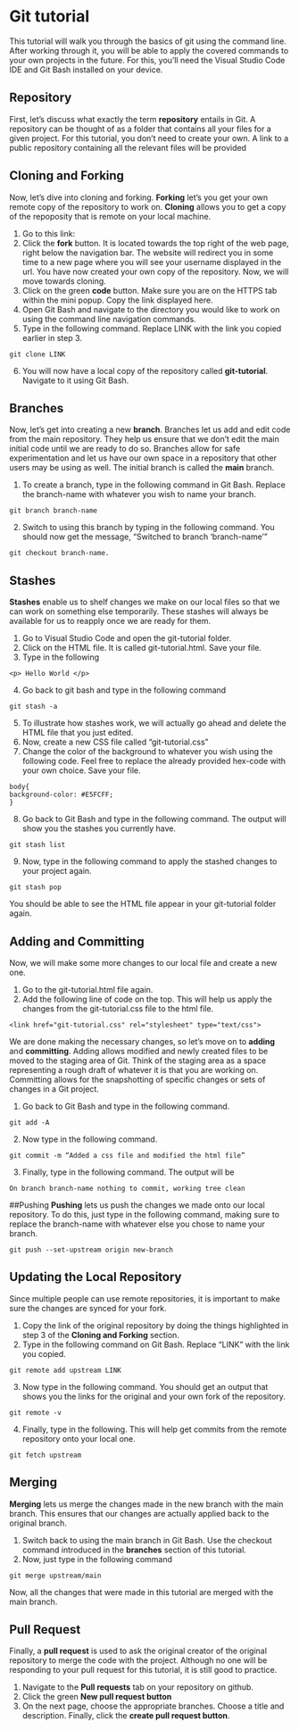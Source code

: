 # Git tutorial

This tutorial will walk you through the basics of git using the command line. After working through it, you will be able to apply the covered commands to your own projects in the future. For this, you’ll need the Visual Studio Code IDE and Git Bash installed on your device. 

## Repository
First, let’s discuss what exactly the term **repository** entails in Git. A repository can be thought of as a folder that contains all your files for a given project. For this tutorial, you don’t need to create your own. A link to a public repository containing all the relevant files will be provided
## Cloning and Forking
Now, let’s dive into cloning and forking. **Forking** let’s you get your own remote copy of the repository to work on. **Cloning** allows you to get a copy of the repoposity that is remote on your local machine. 
1. Go to this link: <INSERT LINK>
2. Click the **fork** button. It is located towards the top right of the web page, right below the navigation bar. The website will redirect you in some time to a new page where you will see your username displayed in the url. You have now created your own copy of the repository. Now, we will move towards cloning.
3. Click on the green **code** button. Make sure you are on the HTTPS tab within the mini popup. Copy the link displayed here.
4. Open Git Bash and navigate to the directory you would like to work on using the command line navigation commands.
5. Type in the following command. Replace LINK with the link you copied earlier in step 3.
```
git clone LINK
```
6. You will now have a local copy of the repository called **git-tutorial**. Navigate to it using Git Bash. 

## Branches
Now, let’s get into creating a new **branch**. Branches let us add and edit code from the main repository. They help us ensure that we don’t edit the main initial code until we are ready to do so. Branches allow for safe experimentation and let us have our own space in a repository that other users may be using as well. The initial branch is called the **main** branch.
1. To create a branch, type in the following command in Git Bash. Replace the branch-name with whatever you wish to name your branch. 
```
git branch branch-name
```
2. Switch to using this branch by typing in the following command. You should now get the message, “Switched to branch ‘branch-name’”
```
git checkout branch-name.
```

## Stashes
**Stashes** enable us to shelf changes we make on our local files so that we can work on something else temporarily. These stashes will always be available for us to reapply once we are ready for them.
1. Go to Visual Studio Code and open the git-tutorial folder. 
2. Click on the HTML file. It is called git-tutorial.html. Save your file.
3. Type in the following 
```
<p> Hello World </p>
```
4. Go back to git bash and type in the following command
```
git stash -a
```
5. To illustrate how stashes work, we will actually go ahead and delete the HTML file that you just edited.
6. Now, create a new CSS file called “git-tutorial.css”
7. Change the color of the background to whatever you wish using the following code. Feel free to replace the already provided hex-code with your own choice. Save your file.
```
body{ 
background-color: #E5FCFF;
}
```
8. Go back to Git Bash and type in the following command. The output will show you the stashes you currently have. 
```
git stash list
``` 
9. Now, type in the following command to apply the stashed changes to your project again.
```
git stash pop
```
You should be able to see the HTML file appear in your git-tutorial folder again. 

## Adding and Committing
Now, we will make some more changes to our local file and create a new one. 
1. Go to the git-tutorial.html file again.
2. Add the following line of code on the top. This will help us apply the changes from the git-tutorial.css file to the html file. 
```
<link href="git-tutorial.css" rel="stylesheet" type="text/css">
```
We are done making the necessary changes, so let’s move on to **adding** and **committing**. Adding allows modified and newly created files to be moved to the staging area of Git. Think of the staging area as a space representing a rough draft of whatever it is that you are working on. Committing allows for the snapshotting of specific changes or sets of changes in a Git project. 
1. Go back to Git Bash and type in the following command.
```
git add -A
```
2. Now type in the following command. 
```
git commit -m “Added a css file and modified the html file”
```
3. Finally, type in the following command. The output will be 
```
On branch branch-name nothing to commit, working tree clean
```


##Pushing
**Pushing** lets us push the changes we made onto our local repository. To do this, just type in the following command, making sure to replace the branch-name with whatever else you chose to name your branch. 
```
git push --set-upstream origin new-branch
```

## Updating the Local Repository
Since multiple people can use remote repositories, it is important to make sure the changes are synced for your fork. 
1. Copy the link of the original repository by doing the things highlighted in step 3 of the **Cloning and Forking** section. 
2. Type in the following command on Git Bash. Replace “LINK” with the link you copied.
```
git remote add upstream LINK
```
3. Now type in the following command. You should get an output that shows you the links for the original and your own fork of the repository.
```
git remote -v
```
4. Finally, type in the following. This will help get commits from the remote repository onto your local one. 
```
git fetch upstream
```

## Merging
**Merging** lets us merge the changes made in the new branch with the main branch. This ensures that our changes are actually applied back to the original branch. 
1. Switch back to using the main branch in Git Bash. Use the checkout command introduced in the **branches** section of this tutorial. 
2. Now, just type in the following command 
```
git merge upstream/main
```
Now, all the changes that were made in this tutorial are merged with the main branch. 

## Pull Request
Finally, a **pull request** is used to ask the original creator of the original repository to merge the code with the project. Although no one will be responding to your pull request for this tutorial, it is still good to practice. 
1. Navigate to the **Pull requests** tab on your repository on github. 
2. Click the green **New pull request button**
3. On the next page, choose the appropriate branches. Choose a title and description. Finally, click the **create pull request button**.